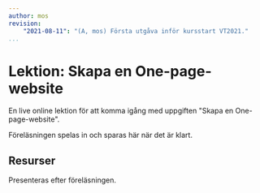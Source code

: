 ```yaml
---
author: mos
revision:
    "2021-08-11": "(A, mos) Första utgåva inför kursstart VT2021."
...
```

Lektion: Skapa en One-page-website
====================

En live online lektion för att komma igång med uppgiften "Skapa en One-page-website".

Föreläsningen spelas in och sparas här när det är klart.

<!--
Videon är XX minuter lång.

[YOUTUBE src="WmFHIZ_4exo" width=700 caption="Funktioner och programmera i databasen (med Mikael)."]

Du kan själv bläddra igenom [de HTML slides som används i presentationen](kursmaterial/databas/forelasning/v1/f06-funktioner/slide.html).

-->


Resurser
------------------------

Presenteras efter föreläsningen.
